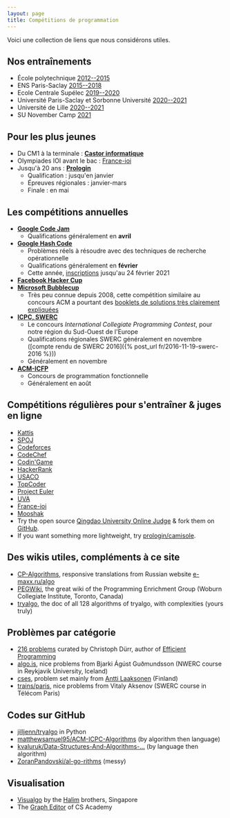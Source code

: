 ```yaml
---
layout: page
title: Compétitions de programmation
---
```


Voici une collection de liens que nous considérons utiles.

## Nos entraînements

- École polytechnique [2012--2015](https://docs.google.com/document/d/1VMPfszJ6VEBdPp6vygnGjGDHnIviqEHvkgQVwaI9zvk/edit?usp=sharing)
- ENS Paris-Saclay [2015--2018](/club-cachan)
- Ecole Centrale Supélec [2019--2020](/club-ecs)
- Université Paris-Saclay et Sorbonne Université [2020--2021](/club-paris)
- Université de Lille [2020--2021](/club-ecl)
- SU November Camp [2021](https://nuage.lip6.fr/s/Z5qY9pAdYQ5CxS7)

## Pour les plus jeunes

- Du CM1 à la terminale : [**Castor informatique**](http://castor-informatique.fr)
- Olympiades IOI avant le bac : [France-ioi](http://www.france-ioi.org/)
- Jusqu'à 20 ans : [**Prologin**](https://prologin.org/)
    - Qualification : jusqu'en janvier
    - Épreuves régionales : janvier-mars
    - Finale : en mai

## Les compétitions annuelles

- [**Google Code Jam**](https://code.google.com/codejam/)
    - Qualifications généralement en **avril**
- [**Google Hash Code**](https://hashcode.withgoogle.com/)
    - Problèmes réels à résoudre avec des techniques de recherche opérationnelle
    - Qualifications généralement en **février**
	- Cette année, [inscriptions](https://hashcode.withgoogle.com/) jusqu'au 24 février 2021
- [**Facebook Hacker Cup**](https://www.facebook.com/hackercup/)
- [**Microsoft Bubblecup**](http://www.bubblecup.org/)
    - Très peu connue depuis 2008, cette compétition similaire au concours ACM a pourtant des [booklets de solutions très clairement expliquées](http://www.bubblecup.org/Booklets)
- [**ICPC, SWERC**](http://swerc.eu/)
    - Le concours *International Collegiate Programming Contest*, pour notre région du Sud-Ouest de l'Europe
    - Qualifications régionales SWERC généralement en novembre ([compte rendu de SWERC 2016]({% post_url fr/2016-11-19-swerc-2016 %}))
    - Généralement en novembre
- [**ACM-ICFP**](http://icfpconference.org/)
    - Concours de programmation fonctionnelle
    - Généralement en août

## Compétitions régulières pour s'entraîner & juges en ligne

- [Kattis](https://open.kattis.com)
- [SPOJ](http://www.spoj.com/)
- [Codeforces](http://codeforces.com/)
- [CodeChef](https://www.codechef.com/)
- [Codin'Game](https://www.codingame.com/start)
- [HackerRank](https://www.hackerrank.com/)
- [USACO](http://usaco.org/)
- [TopCoder](https://www.topcoder.com/)
- [Project Euler](https://projecteuler.net/)
- [UVA](https://uva.onlinejudge.org/)
- [France-ioi](http://www.france-ioi.org/)
- [Mooshak](https://mooshak.dcc.fc.up.pt/)
- Try the open source [Qingdao University Online Judge](https://qduoj.com) & fork them on [GitHub](https://github.com/QingdaoU/OnlineJudge).
- If you want something more lightweight, try [prologin/camisole](https://github.com/prologin/camisole).

## Des wikis utiles, compléments à ce site

- [CP-Algorithms](https://cp-algorithms.com), responsive translations from Russian website [e-maxx.ru/algo](http://e-maxx.ru/algo)
- [PEGWiki](https://wcipeg.com/wiki/Special:AllPages), the great wiki of the Programming Enrichment Group (Woburn Collegiate Institute, Toronto, Canada)
- [tryalgo](https://jilljenn.github.io/tryalgo/), the doc of all 128 algorithms of tryalgo, with complexities (yours truly)

## Problèmes par catégorie

- [216 problems](/problems/) curated by Christoph Dürr, author of [Efficient Programming](/book/)
- [algo.is](https://algo.is), nice problems from Bjarki Ágúst Guðmundsson (NWERC course in Reykjavik University, Iceland)
- [cses](https://cses.fi/problemset/), problem set mainly from [Antti Laaksonen](https://www.cs.helsinki.fi/u/ahslaaks/) (Finland)
- [trains/paris](http://neerc.ifmo.ru/trains/paris/), nice problems from Vitaly Aksenov (SWERC course in Télécom Paris)

## Codes sur GitHub

- [jilljenn/tryalgo](https://github.com/jilljenn/tryalgo/) in Python
- [matthewsamuel95/ACM-ICPC-Algorithms](https://github.com/matthewsamuel95/ACM-ICPC-Algorithms) (by algorithm then language)
- [kvaluruk/Data-Structures-And-Algorithms-…](https://github.com/kvaluruk/Data-Structures-And-Algorithms-Hacktoberfest18) (by language then algorithm)
- [ZoranPandovski/al-go-rithms](https://github.com/ZoranPandovski/al-go-rithms) (messy)

## Visualisation

- [Visualgo](https://visualgo.net/en) by the [Halim](https://www.comp.nus.edu.sg/~stevenha/) brothers, Singapore
- The [Graph Editor](https://csacademy.com/app/graph_editor/) of CS Academy
